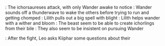 : The ichorsaureses attack, with only Wander awake to notice
	: Wander sounds off a thunderwave to wake the others before trying to run and getting chomped
: Lilith pulls out a big spell with blight
: Lilith helps wander with a wither and bloom
: The beast seem to be able to create ichorlings from their bile
	: They also seem to be insistent on pursuing Wander

: After the fight, Leo asks Kiiphar some questions about their 